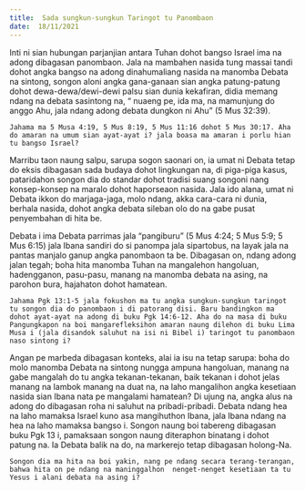 ```yaml
---
title:  Sada sungkun-sungkun Taringot tu Panombaon
date:  18/11/2021
---
```


Inti ni sian hubungan parjanjian antara Tuhan dohot bangso Israel ima na adong dibagasan panombaon. Jala na mambahen nasida tung massai tandi dohot angka bangso na adong dinahumaliang nasida na manomba Debata na sintong, songon aloni angka gana-ganaan sian angka patung-patung dohot dewa-dewa/dewi-dewi palsu sian dunia kekafiran, didia memang ndang na debata sasintong na, “ nuaeng pe, ida ma, na mamunjung do anggo Ahu, jala ndang adong debata dungkon ni Ahu” (5 Mus 32:39).

`Jahama ma 5 Musa 4:19, 5 Mus 8:19, 5 Mus 11:16 dohot 5 Mus 30:17. Aha do amaran na umum sian ayat-ayat i? jala boasa ma amaran i porlu hian tu bangso Israel?`

Marribu taon naung salpu, sarupa sogon saonari on, ia umat ni Debata tetap do eksis dibagasan sada budaya dohot lingkungan na, di piga-piga kasus, pataridahon songon dia do standar dohot tradisi suang songoni nang konsep-konsep na maralo dohot haporseaon nasida. Jala ido alana, umat ni Debata ikkon do marjaga-jaga, molo ndang, akka cara-cara ni dunia, berhala nasida, dohot angka debata sileban olo do na gabe pusat penyembahan di hita be.

Debata i ima Debata parrimas jala “pangiburu” (5 Mus 4:24; 5 Mus 5:9; 5 Mus 6:15) jala Ibana sandiri do si panompa jala sipartobus, na layak jala na pantas manjalo ganup angka panombaon ta be. Dibagasan on, ndang adong jalan tegah; boha hita manomba Tuhan na mangalehon hangoluan, hadengganon, pasu-pasu, manang na manomba debata na asing, na parohon bura, hajahaton dohot hamatean.

`Jahama Pgk 13:1-5 jala fokushon ma tu angka sungkun-sungkun taringot tu songon dia do panombaon i di patorang disi. Baru bandingkon ma dohot ayat-ayat na adong di buku Pgk 14:6-12. Aha do na masa di buku Pangungkapon na boi mangarefleksihon amaran naung dilehon di buku Lima Musa i (jala disandok saluhut na isi ni Bibel i) taringot tu panombaon naso sintong i?`

Angan pe marbeda dibagasan konteks, alai ia isu na tetap sarupa: boha do molo manomba Debata na sintong nungga ampuna hangoluan, manang na gabe mangalah do tu angka tekanan-tekanan, baik tekanan i dohot jelas manang na lambok manang na duat na, na laho mangalihon angka kesetiaan nasida sian Ibana nata pe mangalami hamatean? Di ujung na, angka alus na adong do dibagasan roha ni saluhut na pribadi-pribadi. Debata ndang hea na laho mamaksa Israel kuno asa mangihuthon Ibana, jala Ibana ndang na hea na laho mamaksa bangso i. Songon naung boi tabereng dibagasan buku Pgk 13 i, pamaksaan songon naung diteraphon binatang i dohot patung na. Ia Debata balik na do, na markerejo tetap dibagasan holong-Na.

`Songon dia ma hita na boi yakin, nang pe ndang secara terang-terangan, bahwa hita on pe ndang na maninggalhon  nenget-nenget kesetiaan ta tu Yesus i alani debata na asing i?`